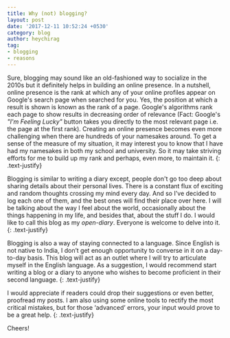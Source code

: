 ```yaml
---
title: Why (not) blogging?
layout: post
date: '2017-12-11 10:52:24 +0530'
category: blog
author: heychirag
tag:
- blogging
- reasons
---
```


Sure, blogging may sound like an old-fashioned way to socialize in the 2010s but it definitely helps in building an online presence. In a nutshell, online presence is the rank at which any of your online profiles appear on Google's search page when searched for you. Yes, the position at which a result is shown is known as the rank of a page. Google's algorithms rank each page to show results in decreasing order of relevance (Fact: Google's _"I'm Feeling Lucky"_ button takes you directly to the most relevant page i.e. the page at the first rank). Creating an online presence becomes even more challenging when there are hundreds of your namesakes around. To get a sense of the measure of my situation, it may interest you to know that I have had my namesakes in both my school and university. So it may take striving efforts for me to build up my rank and perhaps, even more, to maintain it.
{: .text-justify}

Blogging is similar to writing a diary except, people don't go too deep about sharing details about their personal lives. There is a constant flux of exciting and random thoughts crossing my mind every day. And so I've decided to log each one of them, and the best ones will find their place over here. I will be talking about the way I feel about the world, occasionally about the things happening in my life, and besides that, about the stuff I do. I would like to call this blog as my _open-diary_. Everyone is welcome to delve into it.
{: .text-justify}

Blogging is also a way of staying connected to a language. Since English is not native to India, I don’t get enough opportunity to converse in it on a day-to-day basis. This blog will act as an outlet where I will try to articulate myself in the English language. As a suggestion, I would recommend start writing a blog or a diary to anyone who wishes to become proficient in their second language.
{: .text-justify}

I would appreciate if readers could drop their suggestions or even better, proofread my posts. I am also using some online tools to rectify the most critical mistakes, but for those ‘advanced’ errors, your input would prove to be a great help.
{: .text-justify}

Cheers!

<div class="breaker"></div>
